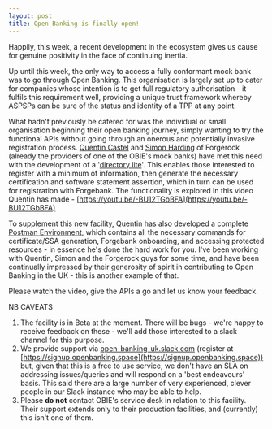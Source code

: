 ```yaml
---
layout: post
title: Open Banking is finally open!
---
```


Happily, this week, a recent development in the ecosystem gives us cause for genuine positivity in the face of continuing inertia.

Up until this week, the only way to access a fully conformant mock bank was to go through Open Banking. This organisation is largely set up to cater for companies whose intention is to get full regulatory authorisation - it fulfils this requirement well, providing a unique trust framework whereby ASPSPs can be sure of the status and identity of a TPP at any point.

What hadn't previously be catered for was the individual or small organisation beginning their open banking journey, simply wanting to try the functional APIs without going through an onerous and potentially invasive registration process. [Quentin Castel](https://www.linkedin.com/in/qcastel) and [Simon Harding](https://www.linkedin.com/in/simon-harding-0896a015) of Forgerock (already the providers of one of the OBIE's mock banks) have met this need with the development of a '[directory lite](https://directory.integ-ob.forgerock.financial/)'. This enables those interested to register with a minimum of information, then generate the necessary certification and software statement assertion, which in turn can be used for registration with Forgebank. The functionality is explored in this video Quentin has made - [https://youtu.be/-BU12TGbBFA](https://youtu.be/-BU12TGbBFA) 

To supplement this new facility, Quentin has also developed a complete [Postman Environment](https://github.com/ForgeRock/ForgeRock-OpenBanking-Sample/tree/master/postman), which contains all the necessary commands for certificate/SSA generation, Forgebank onboarding, and accessing protected resources - in essence he's done the hard work for you. I've been working with Quentin, Simon and the Forgerock guys for some time, and have been continually impressed by their generosity of spirit in contributing to Open Banking in the UK - this is another example of that.

Please watch the video, give the APIs a go and let us know your feedback.

NB CAVEATS

1.  The facility is in Beta at the moment. There will be bugs - we're happy to receive feedback on these - we'll add those interested to a slack channel for this purpose.
1.  We provide support via [open-banking-uk.slack.com](http://open-banking-uk.slack.com) (register at [https://signup.openbanking.space](https://signup.openbanking.space)) but, given that this is a free to use service, we don't have an SLA on addressing issues/queries and will respond on a 'best endeavours' basis. This said there are a large number of very experienced, clever people in our Slack instance who may be able to help.
1.  Please **do not** contact OBIE's service desk in relation to this facility. Their support extends only to their production facilities, and (currently) this isn't one of them.

